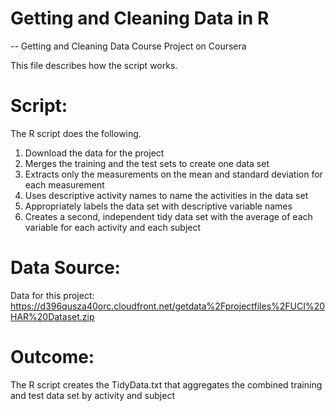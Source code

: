Getting and Cleaning Data in R
==============

-- Getting and Cleaning Data Course Project on Coursera

This file describes how the script works.

Script:
==============

The R script does the following.
 1. Download the data for the project
 2. Merges the training and the test sets to create one data set
 3. Extracts only the measurements on the mean and standard deviation for each measurement
 4. Uses descriptive activity names to name the activities in the data set
 5. Appropriately labels the data set with descriptive variable names
 6. Creates a second, independent tidy data set with the average of each variable for each activity and each subject

Data Source:
==============

Data for this project:
https://d396qusza40orc.cloudfront.net/getdata%2Fprojectfiles%2FUCI%20HAR%20Dataset.zip

Outcome:
==============

The R script creates the TidyData.txt that aggregates the combined training and test data set by activity and subject
